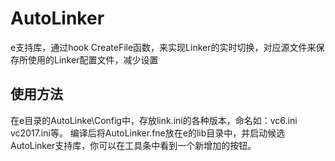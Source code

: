 # AutoLinker

e支持库，通过hook CreateFile函数，来实现Linker的实时切换，对应源文件来保存所使用的Linker配置文件，减少设置


## 使用方法
在e目录的AutoLinke\Config中，存放link.ini的各种版本，命名如：vc6.ini vc2017.ini等。
编译后将AutoLinker.fne放在e的lib目录中，并启动候选AutoLinker支持库，你可以在工具条中看到一个新增加的按钮。

